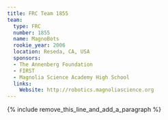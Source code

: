 ```yaml
---
title: FRC Team 1855
team:
  type: FRC
  number: 1855
  name: MagnoBots
  rookie_year: 2006
  location: Reseda, CA, USA
  sponsors:
  - The Annenberg Foundation
  - FIRST
  - Magnolia Science Academy High School
  links:
    Website: http://robotics.magnoliascience.org
---
```


{% include remove_this_line_and_add_a_paragraph %}